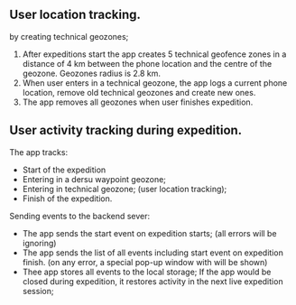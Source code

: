 ## User location tracking.
by creating technical geozones;

1. After expeditions start the app creates 5 technical geofence zones in a distance of 4 km between the phone location and the centre of the geozone. Geozones radius is 2.8 km.
2. When user enters in a technical geozone, the app logs a current phone location, remove old technical geozones and create new ones.
3. The app removes all geozones when user finishes expedition.

## User activity tracking during expedition.

The app tracks:
- Start of the expedition
- Entering in a dersu waypoint geozone;
- Entering in technical geozone; (user location tracking);
- Finish of the expedition.

Sending events to the backend sever:

- The app sends the start event on expedition starts; (all errors will be ignoring)
- The app sends the list of all events including start event on expedition finish. (on any error, a special pop-up window with will be shown)
- Thee app stores all events to the local storage; If the app would be closed during expedition, it restores activity in the next live expedition session; 